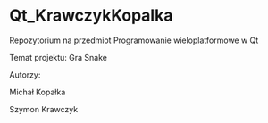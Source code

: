 # Qt_KrawczykKopalka

Repozytorium na przedmiot Programowanie wieloplatformowe w Qt

Temat projektu: Gra Snake




Autorzy:

  Michał Kopałka
  
  Szymon Krawczyk
